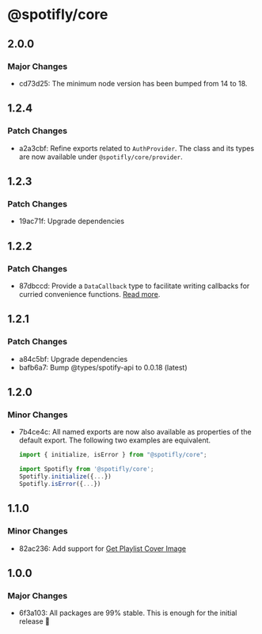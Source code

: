 # @spotifly/core

## 2.0.0

### Major Changes

- cd73d25: The minimum node version has been bumped from 14 to 18.

## 1.2.4

### Patch Changes

- a2a3cbf: Refine exports related to `AuthProvider`. The class and its types are now available under `@spotifly/core/provider`.

## 1.2.3

### Patch Changes

- 19ac71f: Upgrade dependencies

## 1.2.2

### Patch Changes

- 87dbccd: Provide a `DataCallback` type to facilitate writing callbacks for curried convenience functions. [Read more](https://spotifly.nougat.dev/docs/packages/core#helper-types).

## 1.2.1

### Patch Changes

- a84c5bf: Upgrade dependencies
- bafb6a7: Bump @types/spotify-api to 0.0.18 (latest)

## 1.2.0

### Minor Changes

- 7b4ce4c: All named exports are now also available as properties of the default export. The following two examples are equivalent.

  ```ts
  import { initialize, isError } from "@spotifly/core";
  ```

  ```ts
  import Spotifly from '@spotifly/core';
  Spotifly.initialize({...})
  Spotifly.isError({...})
  ```

## 1.1.0

### Minor Changes

- 82ac236: Add support for [Get Playlist Cover Image](https://developer.spotify.com/documentation/web-api/reference/#/operations/get-playlist-cover)

## 1.0.0

### Major Changes

- 6f3a103: All packages are 99% stable. This is enough for the initial release 🎉
